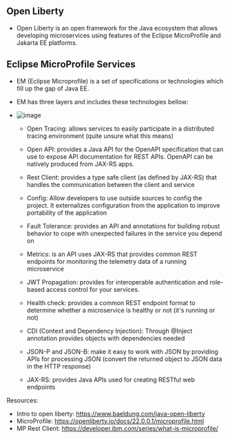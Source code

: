 ## Open Liberty

- Open Liberty is an open framework for the Java ecosystem that allows developing microservices using features of the Eclipse MicroProfile and Jakarta EE platforms.

## Eclipse MicroProfile Services
- EM (Eclipse Microprofile) is a set of specifications or technologies which fill up the gap of Java EE.

- EM has three layers and includes these technologies bellow: 
- ![image](https://user-images.githubusercontent.com/66233296/151029970-d8ce03aa-25dd-4f49-98b3-4427e5dad23d.png)

    - Open Tracing: allows services to easily participate in a distributed tracing environment (quite unsure what this means)
  
    - Open API: provides a Java API for the OpenAPI specification that can use to expose API documentation for REST APIs. OpenAPI can be natively produced from JAX-RS apps. 

    - Rest Client: provides a type safe client (as defined by JAX-RS) that handles the communication between the client and service

    - Config: Allow developers to use outside sources to config the project. It externalizes configuration from the application to improve portability of the application

    - Fault Tolerance: provides an API and annotations for building robust behavior to cope with unexpected failures in the service you depend on

    - Metrics: is an API uses JAX-RS that provides common REST endpoints for monitoring the telemetry data of a running microservice

    - JWT Propagation: provides for interoperable authentication and role-based access control for your services.

    - Health check:  provides a common REST endpoint format to determine whether a microservice is healthy or not (it's running or not)

    - CDI (Context and Dependency Injection): Through @Inject annotation provides objects with dependencies needed

    - JSON-P and JSON-B: make it easy to work with JSON by providing APIs for processing JSON (convert the returned object to JSON data in the HTTP response)

    - JAX-RS: provides Java APIs used for creating RESTful web endpoints



Resources:
- Intro to open liberty: https://www.baeldung.com/java-open-liberty 
- MicroProfile: https://openliberty.io/docs/22.0.0.1/microprofile.html
- MP Rest Client: https://developer.ibm.com/series/what-is-microprofile/
